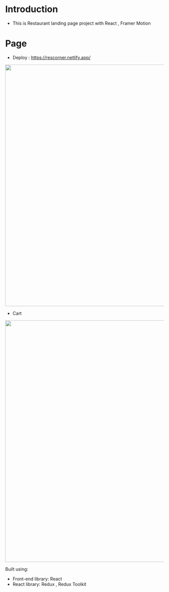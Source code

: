 # Introduction

- This is Restaurant landing page project with React , Framer Motion

# Page

- Deploy : https://rescorner.netlify.app/

<img width="768" alt="" src="https://ik.imagekit.io/120499/ecommerce.PNG?ik-sdk-version=javascript-1.4.3&updatedAt=1678028857359">

- Cart

<img width="768" alt="" src="https://ik.imagekit.io/120499/ecom_cart.PNG?ik-sdk-version=javascript-1.4.3&updatedAt=1678028952232">

Built using:

- Front-end library: React
- React library: Redux , Redux Toolkit
